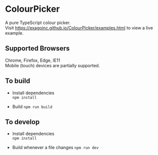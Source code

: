 # ColourPicker
A pure TypeScript colour picker.  
Visit https://exagoinc.github.io/ColourPicker/examples.html to view a live example. 

## Supported Browsers
Chrome, Firefox, Edge, IE11  
Mobile (touch) devices are partially supported.  

## To build
* Install dependencies  
	`npm install`

* Build
	`npm run build`

## To develop
* Install dependencies  
	`npm install`

* Build whenever a file changes
	`npm run dev`
